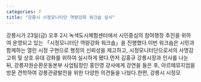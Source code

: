 ```yaml
---
categories: f
title: "강릉시 시정모니터단 역량강화 워크숍 실시"
---
```

강릉시가 23일(금) 오후 2시 녹색도시체험센터에서 시민중심의 참여행정 추진을 위하여 운영되고 있는 「시정모니터단 역량강화 워크숍」을 진행했다.이번 워크숍은 시민과 함께하는 열린 시정 구현으로 행정의 신뢰성을 제고하고, 시정모니터단으로서의 사명감 고취 및 상호 유대 강화를 위하여 실시하게 됐다.먼저 김홍규 강릉시장과 인사를 나눈 뒤, 강릉자원순환운동본부 사업팀장인 홍인영 강사에게  강연을 들은 후, 아르떼뮤지엄을 방문 견학하여 강릉관광발전을 위한 다양한 의견들을 나눴다.한편, 강릉시 시정모